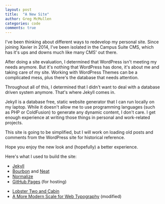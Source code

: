 ```yaml
---
layout: post
title:  "A New Site"
author: Greg McMullen
categories: code
comments: true
---
```


I've been thinking about different ways to redevelop my personal site. Since joining Xavier in 2014, I've been isolated in the Campus Suite CMS, which has it's ups and downs much like many CMS' out there.

After doing a site evaluation, I determined that WordPress isn't meeting my needs anymore. But it's nothing that WordPress has done, it's about me and taking care of my site. Working with WordPress Themes can be a complicated mess, plus there's the database that needs attention.

Throughout all of this, I determined that I didn't want to deal with a database driven system anymore. That's where Jekyll comes in.

Jekyll is a database free, static website generator that I can run locally on my laptop. While it doesn't allow me to use programming languages (such as PHP or ColdFusion) to generate any dynamic content, I don't care. I get enough experience at writing those things in personal and work-related projects.

This site is going to be simplified, but I will work on loading old posts and comments from the WordPress site for historical reference.

Hope you enjoy the new look and (hopefully) a better experience.

Here's what I used to build the site:

* [Jekyll](http://jekyllrb.com)
* [Bourbon](http://bourbon.io) and [Neat](http://neat.bourbon.io)
* [Normalize](http://github.com/necolas/normalize.css)
* [GitHub Pages](https://pages.github.com) (for hosting)
- [Lobster Two and Cabin](http://bit.ly/1U1uCPV)
- [A More Modern Scale for Web Typography](http://typecast.com/blog/a-more-modern-scale-for-web-typography) (modified)